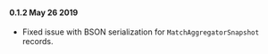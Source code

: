 #### 0.1.2 May 26 2019 ####
* Fixed issue with BSON serialization for `MatchAggregatorSnapshot` records.